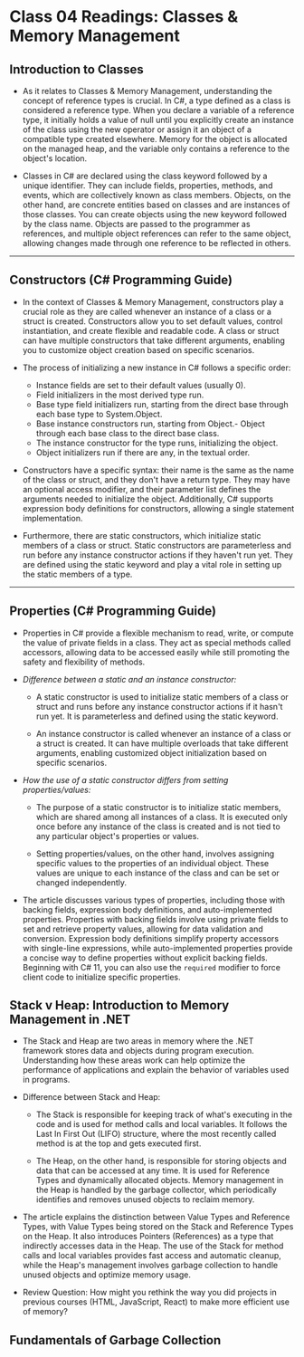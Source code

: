 # Class 04 Readings: Classes & Memory Management

## Introduction to Classes

- As it relates to Classes & Memory Management, understanding the concept of reference types is crucial. In C#, a type defined as a class is considered a reference type. When you declare a variable of a reference type, it initially holds a value of null until you explicitly create an instance of the class using the new operator or assign it an object of a compatible type created elsewhere. Memory for the object is allocated on the managed heap, and the variable only contains a reference to the object's location.

- Classes in C# are declared using the class keyword followed by a unique identifier. They can include fields, properties, methods, and events, which are collectively known as class members. Objects, on the other hand, are concrete entities based on classes and are instances of those classes. You can create objects using the new keyword followed by the class name. Objects are passed to the programmer as references, and multiple object references can refer to the same object, allowing changes made through one reference to be reflected in others.

-----

## Constructors (C# Programming Guide)

- In the context of Classes & Memory Management, constructors play a crucial role as they are called whenever an instance of a class or a struct is created. Constructors allow you to set default values, control instantiation, and create flexible and readable code. A class or struct can have multiple constructors that take different arguments, enabling you to customize object creation based on specific scenarios.

- The process of initializing a new instance in C# follows a specific order:

  - Instance fields are set to their default values (usually 0).
  - Field initializers in the most derived type run.
  - Base type field initializers run, starting from the direct base through each base type to System.Object.
  - Base instance constructors run, starting from Object.- Object through each base class to the direct base class.
  - The instance constructor for the type runs, initializing the object.
  - Object initializers run if there are any, in the textual order.

- Constructors have a specific syntax: their name is the same as the name of the class or struct, and they don't have a return type. They may have an optional access modifier, and their parameter list defines the arguments needed to initialize the object. Additionally, C# supports expression body definitions for constructors, allowing a single statement implementation.

- Furthermore, there are static constructors, which initialize static members of a class or struct. Static constructors are parameterless and run before any instance constructor actions if they haven't run yet. They are defined using the static keyword and play a vital role in setting up the static members of a type.

-----

## Properties (C# Programming Guide)

- Properties in C# provide a flexible mechanism to read, write, or compute the value of private fields in a class. They act as special methods called accessors, allowing data to be accessed easily while still promoting the safety and flexibility of methods.

- *Difference between a static and an instance constructor:*

  - A static constructor is used to initialize static members of a class or struct and runs before any instance constructor actions if it hasn't run yet. It is parameterless and defined using the static keyword.

  - An instance constructor is called whenever an instance of a class or a struct is created. It can have multiple overloads that take different arguments, enabling customized object initialization based on specific scenarios.

- *How the use of a static constructor differs from setting properties/values:*

  - The purpose of a static constructor is to initialize static members, which are shared among all instances of a class. It is executed only once before any instance of the class is created and is not tied to any particular object's properties or values.

  - Setting properties/values, on the other hand, involves assigning specific values to the properties of an individual object. These values are unique to each instance of the class and can be set or changed independently.

- The article discusses various types of properties, including those with backing fields, expression body definitions, and auto-implemented properties. Properties with backing fields involve using private fields to set and retrieve property values, allowing for data validation and conversion. Expression body definitions simplify property accessors with single-line expressions, while auto-implemented properties provide a concise way to define properties without explicit backing fields. Beginning with C# 11, you can also use the ```required``` modifier to force client code to initialize specific properties.

## Stack v Heap: Introduction to Memory Management in .NET

- The Stack and Heap are two areas in memory where the .NET framework stores data and objects during program execution. Understanding how these areas work can help optimize the performance of applications and explain the behavior of variables used in programs.

- Difference between Stack and Heap:

  - The Stack is responsible for keeping track of what's executing in the code and is used for method calls and local variables. It follows the Last In First Out (LIFO) structure, where the most recently called method is at the top and gets executed first.

  - The Heap, on the other hand, is responsible for storing objects and data that can be accessed at any time. It is used for Reference Types and dynamically allocated objects. Memory management in the Heap is handled by the garbage collector, which periodically identifies and removes unused objects to reclaim memory.

- The article explains the distinction between Value Types and Reference Types, with Value Types being stored on the Stack and Reference Types on the Heap. It also introduces Pointers (References) as a type that indirectly accesses data in the Heap. The use of the Stack for method calls and local variables provides fast access and automatic cleanup, while the Heap's management involves garbage collection to handle unused objects and optimize memory usage.

- Review Question: How might you rethink the way you did projects in previous courses (HTML, JavaScript, React) to make more efficient use of memory?

## Fundamentals of Garbage Collection
